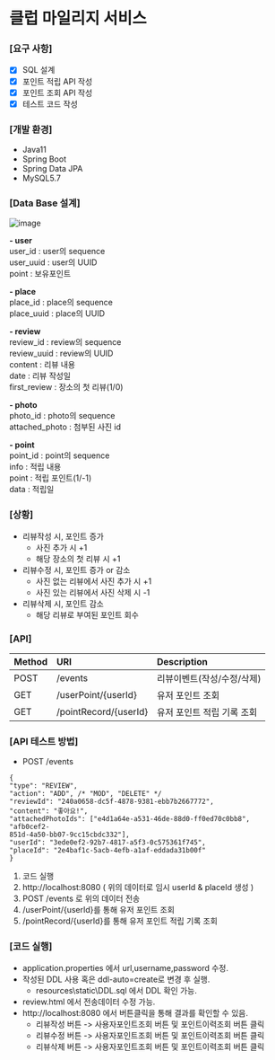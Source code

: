 # 클럽 마일리지 서비스

### [요구 사항]
- [x] SQL  설계
- [x] 포인트 적립 API 작성
- [x] 포인트 조회 API 작성
- [x] 테스트 코드 작성 

### [개발 환경]
- Java11
- Spring Boot
- Spring Data JPA
- MySQL5.7

### [Data Base 설계]
![image](https://user-images.githubusercontent.com/97225760/175811328-31986d80-4ea6-411a-96d5-f8d695b38088.png)

<b> - user </b><br/>
user_id : user의 sequence <br/>
user_uuid : user의 UUID <br/>
point : 보유포인트 <br/>

<b> - place</b><br/>
place_id : place의 sequence <br/>
place_uuid : place의 UUID <br/>

<b> - review</b><br/>
review_id : review의 sequence <br/>
review_uuid : review의 UUID <br/>
content : 리뷰 내용 <br/>
date : 리뷰 작성일 <br/>
first_review : 장소의 첫 리뷰(1/0) <br/>

<b> - photo</b><br/>
photo_id : photo의 sequence <br/>
attached_photo : 첨부된 사진 id <br/>

<b> - point</b><br/>
point_id : point의 sequence <br/>
info : 적립 내용 <br/>
point : 적립 포인트(1/-1) <br/>
data : 적립일 <br/>


### [상황]
- 리뷰작성 시, 포인트 증가
  - 사진 추가 시 +1
  - 해당 장소의 첫 리뷰 시 +1
- 리뷰수정 시, 포인트 증가 or 감소
  - 사진 없는 리뷰에서 사진 추가 시 +1
  - 사진 있는 리뷰에서 사진 삭제 시 -1
- 리뷰삭제 시, 포인트 감소
  - 해당 리뷰로 부여된 포인트 회수


### [API]
|Method|URI|Description| 
|:---|:---|:---| 
|POST|/events|리뷰이벤트(작성/수정/삭제)| 
|GET|/userPoint/{userId}|유저 포인트 조회| 
|GET|/pointRecord/{userId}|유저 포인트 적립 기록 조회| 


### [API 테스트 방법]
- POST /events
```
{
"type": "REVIEW",
"action": "ADD", /* "MOD", "DELETE" */
"reviewId": "240a0658-dc5f-4878-9381-ebb7b2667772",
"content": "좋아요!",
"attachedPhotoIds": ["e4d1a64e-a531-46de-88d0-ff0ed70c0bb8", "afb0cef2-
851d-4a50-bb07-9cc15cbdc332"],
"userId": "3ede0ef2-92b7-4817-a5f3-0c575361f745",
"placeId": "2e4baf1c-5acb-4efb-a1af-eddada31b00f"
}
```
1. 코드 실행
2. http://localhost:8080 ( 위의 데이터로 임시 userId & placeId 생성 )
3. POST /events 로 위의 데이터 전송
4. /userPoint/{userId}를 통해 유저 포인트 조회
5. /pointRecord/{userId}를 통해 유저 포인트 적립 기록 조회


### [코드 실행]
- application.properties 에서 url,username,password 수정.
- 작성된 DDL 사용 혹은 ddl-auto=create로 변경 후 실행.
  - resources\static\DDL.sql 에서 DDL 확인 가능.
- review.html 에서 전송데이터 수정 가능.
- http://localhost:8080 에서 버튼클릭을 통해 결과를 확인할 수 있음.
  - 리뷰작성 버튼 -> 사용자포인트조회 버튼 및 포인트이력조회 버튼 클릭 <br/>
  - 리뷰수정 버튼 -> 사용자포인트조회 버튼 및 포인트이력조회 버튼 클릭 <br/>
  - 리뷰삭제 버튼 -> 사용자포인트조회 버튼 및 포인트이력조회 버튼 클릭 <br/>
  
